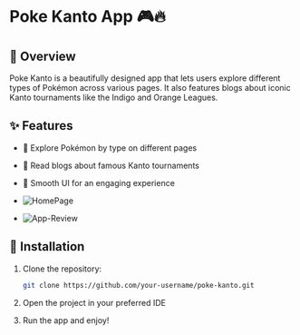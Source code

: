 # Poke Kanto App 🎮🔥  
 

## 🌟 Overview  
Poke Kanto is a beautifully designed app that lets users explore different types of Pokémon across various pages. It also features blogs about iconic Kanto tournaments like the Indigo and Orange Leagues. 

## ✨ Features  
- 📌 Explore Pokémon by type on different pages  
- 📖 Read blogs about famous Kanto tournaments 
- 🎨 Smooth UI for an engaging experience

- ![HomePage](https://github.com/user-attachments/assets/8cf71c28-33b4-4e8e-b1a8-302988b755bf)
- ![App-Review](https://github.com/user-attachments/assets/2cec992d-6d30-4a1d-bbc4-9259a95aa745)

## 🚀 Installation  
1. Clone the repository:  
   ```sh
   git clone https://github.com/your-username/poke-kanto.git

2. Open the project in your preferred IDE

3. Run the app and enjoy!
